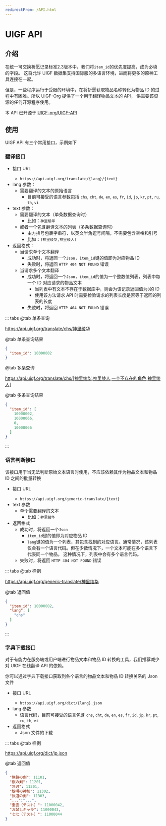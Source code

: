 ```yaml
---
redirectFrom: /API.html
---
```


# UIGF API 

## 介绍
在统一可交换祈愿记录标准2.3版本中，我们将`item_id`的优先度提高，成为必填的字段。
这将允许 UIGF 数据集支持国际服的多语言环境，进而将更多的原神工具连接在一起。

但是，一些程序运行于受限的环境中，在将祈愿获取物品名称转化为物品 ID 的过程中有困难。所以 UIGF-Org 提供了一个用于翻译物品文本的 API，
供需要该资源的任何开源程序使用。

本 API 已开源于 [UIGF-org/UIGF-API](https://github.com/UIGF-org/UIGF-API)

## 使用
UIGF API 有三个常用接口，示例如下
### 翻译接口
- 接口 URL <Badge text="GET" type="info" vertical="top" />
  - `https://api.uigf.org/translate/{lang}/{text}`
- lang 参数：
  - 需要翻译的文本的原始语言
    - 目前可接受的语言参数包括 `chs`, `cht`, `de`, `en`, `es`, `fr`, `id`, `jp`, `kr`,
    `pt`, `ru`, `th`, `vi`
- text 参数：
  - 需要翻译的文本（单条数据查询时）
    - 比如：`神里绫华`
  - 或者一个包含翻译文本的列表（多条数据查询时）
    - 由方括号包裹字串符，以英文半角逗号间隔，不需要包含空格和引号
    - 比如：`[神里绫华,神里绫人]`
- 返回格式：
  - 当请求单个文本翻译
    - 成功时，将返回一个`Json`，`item_id`键的值即为对应物品 ID
    - 失败时，将返回 `HTTP 404 NOT FOUND` 错误
  - 当请求多个文本翻译
    - 成功时，将返回一个`Json`，`item_id`的值为一个整数值列表，列表中每一个 ID 对应请求的物品文本
      - 当列表中有文本不存在于数据库中，则会为该记录返回值为`0`的 ID
      - 使用该方法请求 API 时需要检验请求的列表长度是否等于返回的列表的长度
    - 失败时，将返回 `HTTP 404 NOT FOUND` 错误
  

::: tabs
@tab 单条查询

https://api.uigf.org/translate/chs/神里绫华

@tab 单条查询结果
```json
{
  "item_id": 10000002
}
```

@tab 多条查询

https://api.uigf.org/translate/chs/[神里绫华,神里绫人,一个不存在的角色,神里绫人]

@tab 多条查询结果

```json
{
  "item_id": [
    10000002,
    10000066,
    0,
    10000066
  ]
}
```

:::

### 语言判断接口
该接口用于当无法判断原始文本语言时使用，不应该依赖其作为物品文本和物品 ID 之间的批量转换
- 接口 URL <Badge text="GET" type="info" vertical="top" />
  - `https://api.uigf.org/generic-translate/{text}`
- text 参数
  - 单个需要翻译的文本
    - 比如：`神里绫华`
- 返回格式
  - 成功时，将返回一个`Json`
    - `item_id`键的值即为对应物品 ID
    - `lang`键的值为一个列表，其包含找到的对应语言。通常情况，该列表仅会有一个语言代码。但在少数情况下，一个文本可能在多个语言下代表同一个物品。
    这种情况下，列表中会有多个语言代码。
  - 失败时，将返回 `HTTP 404 NOT FOUND` 错误

::: tabs
@tab 样例

https://api.uigf.org/generic-translate/神里绫华

@tab 返回值
```json
{
  "item_id": 10000002,
  "lang": [
    "chs"
  ]
}
```
:::

### 字典下载接口
对于有能力在服务端或用户端进行物品文本和物品 ID 转换的工具，我们推荐减少对 UIGF 在线翻译 API 的依赖。

你可以通过字典下载接口获取到各个语言的物品文本和物品 ID 转换关系的 Json 文件

- 接口 URL <Badge text="GET" type="info" vertical="top" />
  - `https://api.uigf.org/dict/{lang}.json`
- lang 参数
  - 语言代码，目前可接受的语言包含 `chs`, `cht`, `de`, `en`, `es`, `fr`, `id`, `jp`, `kr`,
    `pt`, `ru`, `th`, `vi`
- 返回格式
  - Json 文件的下载

::: tabs
@tab 样例

https://api.uigf.org/dict/jp.json

@tab 返回值
```json
{
  "無鋒の剣": 11101,
  "銀の剣": 11201,
  "冷刃": 11301,
  "黎明の神剣": 11302,
  "旅道の剣": 11303,
  "...":"...",
  "重雲（テスト）": 11000042,
  "お試しキャラ": 11000043,
  "七七（テスト）": 11000044
}
```

